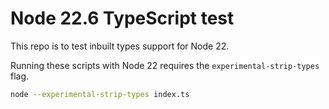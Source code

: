 # Node 22.6 TypeScript test

This repo is to test inbuilt types support for Node 22.

Running these scripts with Node 22 requires the `experimental-strip-types` flag.

```bash
node --experimental-strip-types index.ts
```
